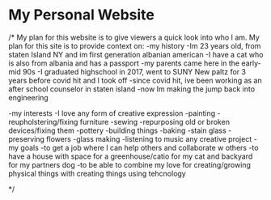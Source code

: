 # My Personal Website
/* My plan for this website is to give viewers a quick look into who I am.
My plan for this site is to provide context on:
-my history
    -Im 23 years old, from staten Island NY and im first generation albanian american
    -I have a cat who is also from albania and has a passport
    -my parents came here in the early-mid 90s
    -I graduated highschool in 2017, went to SUNY New paltz for 3 years before covid hit and I took off
    -since covid hit, ive been working as an after school counselor in staten island
    -now Im making the jump back into engineering
    
-my interests
    -I love any form of creative expression
        -painting
        -reupholstering/fixing furniture
        -sewing
        -repurposing old or broken devices/fixing them
        -pottery
        -building things
        -baking
        -stain glass
        -preserving flowers
        -glass making
        -listening to music
        any creative project
-my goals
    -to get a job where I can help others and collaborate w others
    -to have a house with space for a greenhouse/catio for my cat and backyard for my partners dog
    -to be able to combine my love for creating/growing physical things with creating things using tehcnology



*/